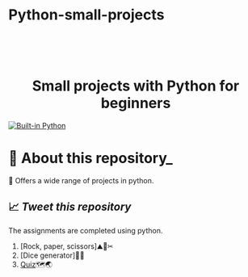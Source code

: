 # Python-small-projects
<h1 align="center">
  <br>

  <br>
  <B>Small projects with Python for beginners</B>

  <br>
</h1>

[![Built-in Python](https://ForTheBadge.com/images/badges/made-with-python.svg)](https://www.python.org/)

# 💭 **About this repository_**
💠  Offers a wide range of projects in python. 




<h2> 📈<I> Tweet this repository </I> </h2>

<p>
The assignments are completed using python. 
</p>

1. [Rock, paper, scissors]⛰🧻✂
2. [Dice generator]🎲🎲
3. [Quiz](https://github.com/Mangia86/Python-small-projects/tree/main/Quiz)🗺🌏





